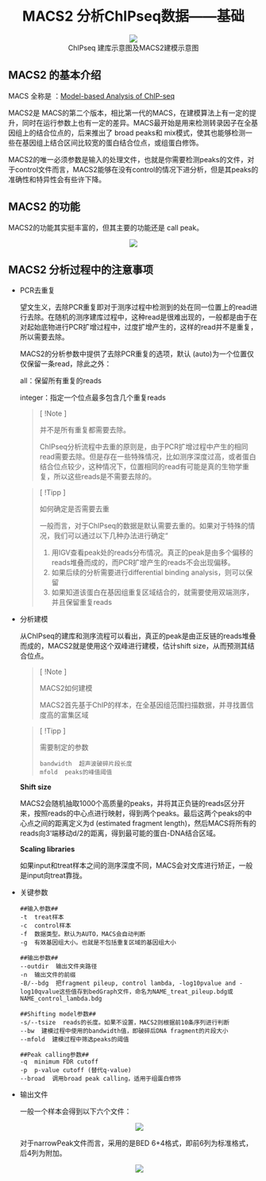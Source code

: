 # <div align=center>MACS2 分析ChIPseq数据——基础</div>

<div align=center>
    <img src="http://m.qpic.cn/psc?/V51NSOlG0cbRtI3iJHfC0wBw0e4HDL1n/ruAMsa53pVQWN7FLK88i5kVFF1ZCC9yp2czFvlFPLVp3LPgVKPVVOyQoq1nQYewd88uzJdlCjRMQc*Sfxa52shV5iBKG8OKTb5JVSTE8EVM!/b&bo=IgSGAwAAAAADB4E!&rf=viewer_4">
</div>

<div align=center>ChIPseq 建库示意图及MACS2建模示意图</div>

## MACS2 的基本介绍

MACS 全称是 ：[Model-based Analysis of ChIP-seq](https://github/taoliu/MACS)

MACS2是 MACS的第二个版本，相比第一代的MACS，在建模算法上有一定的提升，同时在运行参数上也有一定的差异。MACS最开始是用来检测转录因子在全基因组上的结合位点的，后来推出了 broad peaks和 mix模式，使其也能够检测一些在基因组上结合区间比较宽的蛋白结合位点，或组蛋白修饰。

MACS2的唯一必须参数是输入的处理文件，也就是你需要检测peaks的文件，对于control文件而言，MACS2能够在没有control的情况下进分析，但是其peaks的准确性和特异性会有些许下降。

## MACS2 的功能

MACS2的功能其实挺丰富的，但其主要的功能还是 call peak。

<div align=center>
    <img src="http://m.qpic.cn/psc?/V51NSOlG0cbRtI3iJHfC0wBw0e4HDL1n/45NBuzDIW489QBoVep5mcZOja7BIsKFkQLJQHhlUlt8chWDWniZr3nWQpVQFFzQ8NpjlJ62htGPgn7czEiJ*fZ.c40asDt4P7BYygUtwFmA!/b&bo=OAQ1AwAAAAADNxg!&rf=viewer_4">
</div>

## MACS2 分析过程中的注意事项

* PCR去重复

  望文生义，去除PCR重复即对于测序过程中检测到的处在同一位置上的read进行去除。在随机的测序建库过程中，这种read是很难出现的，一般都是由于在对起始底物进行PCR扩增过程中，过度扩增产生的，这样的read并不是重复，所以需要去除。

  MACS2的分析参数中提供了去除PCR重复的选项，默认 (auto)为一个位置仅仅保留一条read，除此之外：

  all：保留所有重复的reads

  integer：指定一个位点最多包含几个重复reads

  > [ !Note ]
  >
  > 并不是所有重复都需要去除。
  >
  > ChIPseq分析流程中去重的原则是，由于PCR扩增过程中产生的相同read需要去除。但是存在一些特殊情况，比如测序深度过高，或者蛋白结合位点较少，这种情况下，位置相同的read有可能是真的生物学重复，所以这些reads是不需要去除的。

  > [ !Tipp ]
  >
  > 如何确定是否需要去重
  >
  > 一般而言，对于ChIPseq的数据是默认需要去重的。如果对于特殊的情况，我们可以通过以下几种办法进行确定“
  >
  > 1. 用IGV查看peak处的reads分布情况。真正的peak是由多个偏移的reads堆叠而成的，而PCR扩增产生的reads不会出现偏移。
  > 2. 如果后续的分析需要进行differential binding analysis，则可以保留
  > 3. 如果知道该蛋白在基因组重复区域结合的，就需要使用双端测序，并且保留重复reads

* 分析建模

  从ChIPseq的建库和测序流程可以看出，真正的peak是由正反链的reads堆叠而成的，MACS2就是使用这个双峰进行建模，估计shift size，从而预测其结合位点。

  > [ !Note ]
  >
  > MACS2如何建模
  >
  > MACS2首先基于ChIP的样本，在全基因组范围扫描数据，并寻找置信度高的富集区域

  > [ !Tipp ]
  >
  > 需要制定的参数
  >
  > ```
  > bandwidth  超声波破碎片段长度
  > mfold  peaks的峰值阈值
  > ```

  **Shift size**

  MACS2会随机抽取1000个高质量的peaks，并将其正负链的reads区分开来，按照reads的中心点进行映射，得到两个peaks。最后这两个peaks的中心点之间的距离定义为d (estimated fragment length)，然后MACS将所有的reads向3‘端移动d/2的距离，得到最可能的蛋白-DNA结合区域。

  **Scaling libraries**

  如果input和treat样本之间的测序深度不同，MACS会对文库进行矫正，一般是input向treat靠拢。

* 关键参数

  ```
  ##输入参数##
  -t  treat样本
  -c  control样本
  -f  数据类型。默认为AUTO，MACS会自动判断
  -g  有效基因组大小。也就是不包括重复区域的基因组大小
  
  ##输出参数##
  --outdir  输出文件夹路径
  -n  输出文件的前缀
  -B/--bdg  把fragment pileup, control lambda, -log10pvalue and -log10qvalue这些值存到bedGraph文件，命名为NAME_treat_pileup.bdg或NAME_control_lambda.bdg
  
  ##Shifting model参数##
  -s/--tsize  reads的长度。如果不设置，MACS2则根据前10条序列进行判断
  --bw  建模过程中使用的bandwidth值，即破碎后DNA fragment的片段大小
  --mfold  建模过程中筛选peaks的阈值
  
  ##Peak calling参数##
  -q  minimum FDR cutoff
  -p  p-value cutoff (替代q-value)
  --broad  调用broad peak calling，适用于组蛋白修饰
  ```

* 输出文件

  一般一个样本会得到以下六个文件：

  <div align=center>
      <img src="http://m.qpic.cn/psc?/V51NSOlG0cbRtI3iJHfC0wBw0e4HDL1n/ruAMsa53pVQWN7FLK88i5saYCMsN7L5cW6l77WPmCCOVH4rgsttXgyF0fy.eNOtBJ9ZsURUETrb*8Lbg3EdmN5bFACdqYViLNznq3W*KQtQ!/b&bo=sgJAAQAAAAADB9M!&rf=viewer_4">
  </div>

  对于narrowPeak文件而言，采用的是BED 6+4格式，即前6列为标准格式，后4列为附加。

  <div align=center>
      <img src="http://m.qpic.cn/psc?/V51NSOlG0cbRtI3iJHfC0wBw0e4HDL1n/45NBuzDIW489QBoVep5mcZOja7BIsKFkQLJQHhlUlt98po9XPtFQ1YVoF97Sxain3lZeo3dzkCRWPGEAOv79aObr2722*LgDN*vGXZ2cJ3I!/b&bo=OAR9AQAAAAADJ0I!&rf=viewer_4">
  </div>

  

<!-- Latest -->

<script src="https://unpkg.com/docsify-plugin-flexible-alerts"></script>

